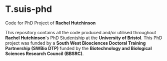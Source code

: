 # T.suis-phd
Code for PhD Project of **Rachel Hutchinson**

This repository contains all the code produced and/or utilised throughout **Rachel Hutchinson**'s PhD Studentship at the **University of Bristol**. This PhD project was funded by a **South West Biosciences Doctoral Training Partnership (SWBio DTP)** funded by the **Biotechnology and Biological Sciences Research Council (BBSRC)**.
